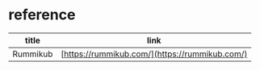 # reference

| title | link |
| ----- | ---- |
| Rummikub | [https://rummikub.com/](https://rummikub.com/) |
